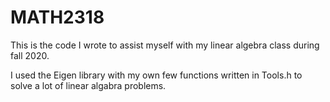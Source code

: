# MATH2318
This is the code I wrote to assist myself with my linear algebra class during fall 2020.

I used the Eigen library with my own few functions written in Tools.h to solve a lot of linear algabra problems.
